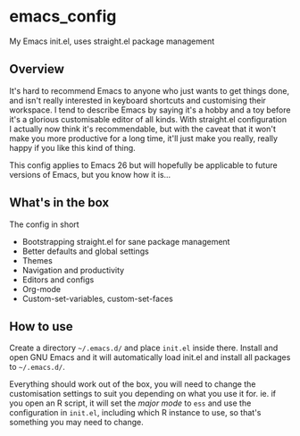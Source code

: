 # emacs_config
My Emacs init.el, uses straight.el package management

## Overview

It's hard to recommend Emacs to anyone who just wants to get things done, and isn't really interested in keyboard shortcuts and customising their workspace. I tend to describe Emacs by saying it's a hobby and a toy before it's a glorious customisable editor of all kinds. With straight.el configuration I actually now think it's recommendable, but with the caveat that it won't make you more productive for a long time, it'll just make you really, really happy if you like this kind of thing.

This config applies to Emacs 26 but will hopefully be applicable to future versions of Emacs, but you know how it is...

## What's in the box

The config in short

* Bootstrapping straight.el for sane package management
* Better defaults and global settings
* Themes
* Navigation and productivity
* Editors and configs
* Org-mode
* Custom-set-variables, custom-set-faces

## How to use

Create a directory `~/.emacs.d/` and place `init.el` inside there. Install and open GNU Emacs and it will automatically load init.el and install all packages to `~/.emacs.d/`.

Everything should work out of the box, you will need to change the customisation settings to suit you depending on what you use it for. ie. if you open an R script, it will set the *major mode* to `ess` and use the configuration in `init.el`, including which R instance to use, so that's something you may need to change.

